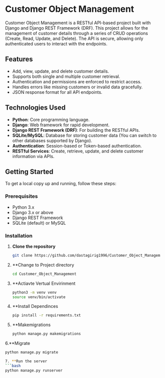 # Customer Object Management

Customer Object Management is a RESTful API-based project built with Django and Django REST Framework (DRF). This project allows for the management of customer details through a series of CRUD operations (Create, Read, Update, and Delete). The API is secure, allowing only authenticated users to interact with the endpoints.

## Features

- Add, view, update, and delete customer details.
- Supports both single and multiple customer retrieval.
- Authentication and permissions are enforced to restrict access.
- Handles errors like missing customers or invalid data gracefully.
- JSON response format for all API endpoints.

## Technologies Used

- **Python**: Core programming language.
- **Django**: Web framework for rapid development.
- **Django REST Framework (DRF)**: For building the RESTful APIs.
- **SQLite/MySQL**: Database for storing customer data (You can switch to other databases supported by Django).
- **Authentication**: Session-based or Token-based authentication.
- **RESTful Services**: Create, retrieve, update, and delete customer information via APIs.

## Getting Started

To get a local copy up and running, follow these steps:

### Prerequisites

- Python 3.x
- Django 3.x or above
- Django REST Framework
- SQLite (default) or MySQL

### Installation

1. **Clone the repository**

   ```bash
   git clone https://github.com/dastagirig1996/Customer_Object_Management.git
   
2. **Change to Project directory
   ```bash
   cd Customer_Object_Management


3. **Actiavte Vertual Envirinment
   ```bash
   python3 -m venv venv
   source venv/bin/activate
   
4. **Install Dependinces
   ```bash
   pip install -r requirements.txt
   
5. **Makemigrations
   ```bash
   python manage.py makemigrations
   
6.**Migrate
   ```bash
   python manage.py migrate

7. **Run the server
   ```bash
   python manage.py runserver





